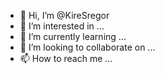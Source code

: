 - 👋 Hi, I’m @KireSregor
- 👀 I’m interested in ...
- 🌱 I’m currently learning ...
- 💞️ I’m looking to collaborate on ...
- 📫 How to reach me ...

<!---
KireSregor/KireSregor is a ✨ special ✨ repository because its `README.md` (this file) appears on your GitHub profile.
You can click the Preview link to take a look at your changes.
--->
